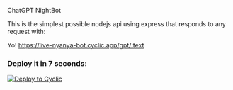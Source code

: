 ChatGPT NightBot

This is the simplest possible nodejs api using express that responds to any request with:

Yo!
https://live-nyanya-bot.cyclic.app/gpt/:text

### Deploy it in 7 seconds: 

[![Deploy to Cyclic](https://deploy.cyclic.app/button.svg)](https://deploy.cyclic.app/)
